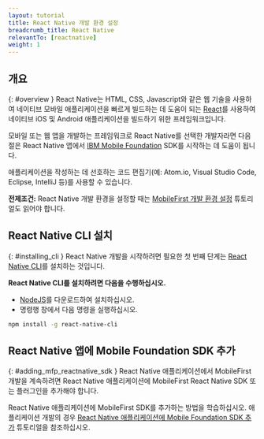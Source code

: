 ```yaml
---
layout: tutorial
title: React Native 개발 환경 설정
breadcrumb_title: React Native
relevantTo: [reactnative]
weight: 1
---
```

<!-- NLS_CHARSET=UTF-8 -->
## 개요
{: #overview }
React Native는 HTML, CSS, Javascript와 같은 웹 기술을 사용하여 네이티브 모바일 애플리케이션을 빠르게 빌드하는 데 도움이 되는 [React](https://reactjs.org/)를 사용하여 네이티브 iOS 및 Android 애플리케이션을 빌드하기 위한 프레임워크입니다.

모바일 또는 웹 앱을 개발하는 프레임워크로 React Native를 선택한 개발자라면 다음 절은 React Native 앱에서 [IBM Mobile Foundation](http://mobilefirstplatform.ibmcloud.com) SDK를 시작하는 데 도움이 됩니다.

애플리케이션을 작성하는 데 선호하는 코드 편집기(예: Atom.io, Visual Studio Code, Eclipse, IntelliJ 등)를 사용할 수 있습니다.

**전제조건:** React Native 개발 환경을 설정할 때는 [MobileFirst 개발 환경 설정](https://mobilefirstplatform.ibmcloud.com/tutorials/en/foundation/8.0/installation-configuration/development/mobilefirst) 튜토리얼도 읽어야 합니다.

## React Native CLI 설치
{: #installing_cli }
React Native 개발을 시작하려면 필요한 첫 번째 단계는 [React Native CLI](https://facebook.github.io/react-native/docs/getting-started.html)를 설치하는 것입니다.

**React Native CLI를 설치하려면 다음을 수행하십시오.**

* [NodeJS](https://nodejs.org/en/)를 다운로드하여 설치하십시오.
* 명령행 창에서 다음 명령을 실행하십시오.
```bash
npm install -g react-native-cli
```

## React Native 앱에 Mobile Foundation SDK 추가
{: #adding_mfp_reactnative_sdk }
React Native 애플리케이션에서 MobileFirst 개발을 계속하려면 React Native 애플리케이션에 MobileFirst React Native SDK 또는 플러그인을 추가해야 합니다.

React Native 애플리케이션에 MobileFirst SDK를 추가하는 방법을 학습하십시오.
애플리케이션 개발의 경우 [React Native 애플리케이션에 Mobile Foundation SDK 추가]({{site.baseurl}}/tutorials/en/foundation/8.0/application-development/sdk/reactnative) 튜토리얼을 참조하십시오.
